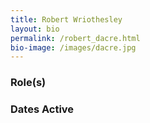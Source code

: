 ```yaml
---
title: Robert Wriothesley
layout: bio
permalink: /robert_dacre.html
bio-image: /images/dacre.jpg
---
```


### Role(s)

### Dates Active